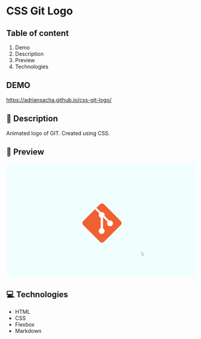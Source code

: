 # CSS Git Logo

## Table of content
1. Demo
1. Description
1. Preview
1. Technologies

## DEMO
https://adriansacha.github.io/css-git-logo/

## 📒 Description
Animated logo of GIT. Created using CSS.
## 👀 Preview
![GiT LOGO](gitLogo.gif)


## 💻 Technologies
* HTML
* CSS
* Flexbox
* Markdown